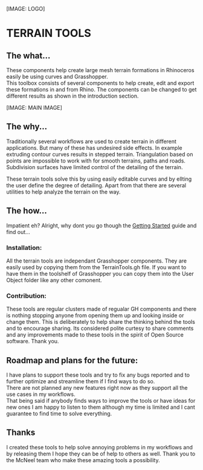 [IMAGE: LOGO]

# TERRAIN TOOLS

## The what...
These components help create large mesh terrain formations in Rhinoceros easily be using curves and Grasshopper.  
This toolbox consists of several components to help create, edit and export these formations in and from Rhino. The components can be changed to get different results as shown in the introduction section.

[IMAGE: MAIN IMAGE]

## The why...
Traditionally several workflows are used to create terrain in different applications. But many of these has undesired side effects. In example extruding contour curves results in stepped terrain. Triangulation based on points are impossible to work with for smooth terrains, paths and roads. Subdivision surfaces have limited control of the detailing of the terrain.

These terrain tools solve this by using easily editable curves and by ellting the user define the degree of detailing.
Apart from that there are several utilities to help analyze the terrain on the way.

## The how...
Impatient eh? Alright, why dont you go though the [Getting Started](https://github.com/ejnaren/terraintools/wiki) guide and find out...

### Installation:
All the terrain tools are independant Grasshopper components. They are easily used by copying them from the TerrainTools.gh file. If you want to have them in the toolshelf of Grasshopper you can copy them into the User Object folder like any other comonent.

### Contribution:
These tools are regular clusters made of regualar GH components and there is nothing stopping anyone from opening them up and looking inside or change them. This is deliberately to help share the thinking behind the tools and to encourage sharing. Its considered polite curtesy to share comments and any improvements made to these tools in the spirit of Open Source software. Thank you.

## Roadmap and plans for the future:
I have plans to support these tools and try to fix any bugs reported and to further optimize and streamline them if I find ways to do so.  
There are not planned any new features right now as they support all the use cases in my workflows.  
That being said if anybody finds ways to improve the tools or have ideas for new ones I am happy to listen to them although my time is limited and I cant guarantee to find time to solve everything.

## Thanks
I created these tools to help solve annoying problems in my workflows and by releasing them I hope they can be of help to others as well. Thank you to the McNeel team who make these amazing tools a possibility.
